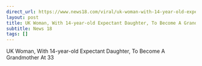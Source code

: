 ```yaml
---
direct_url: https://www.news18.com/viral/uk-woman-with-14-year-old-expectant-daughter-to-become-a-grandmother-at-33-8665516.html
layout: post
title: UK Woman, With 14-year-old Expectant Daughter, To Become A Grandmother At 33
subtitle: News 18
tags: []
---
```


UK Woman, With 14-year-old Expectant Daughter, To Become A Grandmother At 33
